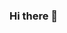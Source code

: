 ### Hi there 👋

<!--
**CoderPoorva/CoderPoorva** is a ✨ _special_ ✨ repository because its `README.md` (this file) appears on your GitHub profile.

Here are some ideas to get you started:

.🔭 I’m currently working on ...
- 🌱 I’m currently learning ...
- 👯 I’m looking to collaborate on ...
- 🤔 I’m looking for help with ...
- 💬 Ask me about ...
- 📫 How to reach me: ...
- 😄 Pronouns: ...
- ⚡ Fun fact: ...
-->
